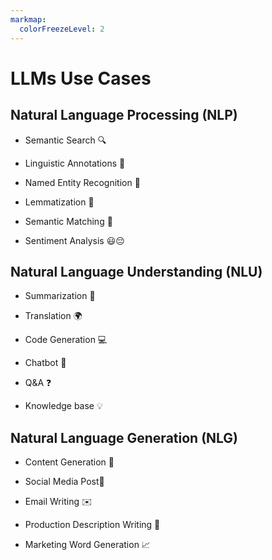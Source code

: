 ```yaml
---
markmap:
  colorFreezeLevel: 2
---
```

# LLMs Use Cases
## Natural Language Processing (NLP)

* Semantic Search 🔍
    
* Linguistic Annotations 📝
    
* Named Entity Recognition 👤
    
* Lemmatization 📖
    
* Semantic Matching 🤝
    
* Sentiment Analysis 😃😔
    
## Natural Language Understanding (NLU)

* Summarization 📝
    
* Translation 🌍
    
* Code Generation 💻
    
* Chatbot 🤖
    
* Q&A ❓
    
* Knowledge base 💡
    

## Natural Language Generation (NLG)

* Content Generation 📄
    
* Social Media Post📱
    
* Email Writing ✉️
    
* Production Description Writing 🎥
    
* Marketing Word Generation 📈
    